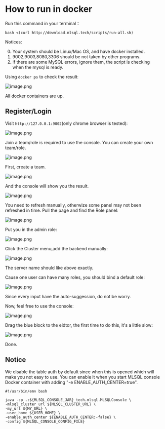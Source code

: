 # How to run in docker



Run this command in your terminal：

```shell
bash <(curl http://download.mlsql.tech/scripts/run-all.sh)
```

Notices:

0. Your system should be Linux/Mac OS, and have docker installed. 
0. 9002,9003,8080,3306 should be not taken by other programs.
1. If there are some MySQL errors, ignore them, the script is checking when the mysql is ready.


Using `docker ps` to check the result:

![image.png](http://docs.mlsql.tech/upload_images/1063603-004da41021835b54.png?imageMogr2/auto-orient/strip%7CimageView2/2/w/1240)

All docker containers are up.

## Register/Login

Visit  `http://127.0.0.1:9002`(only chrome browser is tested):


![image.png](http://docs.mlsql.tech/upload_images/1063603-5dbdcd1e735e9681.png?imageMogr2/auto-orient/strip%7CimageView2/2/w/1240)

Join a team/role is required to use the console. You can create your own team/role.

![image.png](http://docs.mlsql.tech/upload_images/1063603-164c90c01d45a255.png?imageMogr2/auto-orient/strip%7CimageView2/2/w/1240)

First, create a team.

![image.png](http://docs.mlsql.tech/upload_images/1063603-b3bf4a420a3c854f.png?imageMogr2/auto-orient/strip%7CimageView2/2/w/1240)

And the console will show you the result.

![image.png](http://docs.mlsql.tech/upload_images/1063603-f03b4786fc18fd28.png?imageMogr2/auto-orient/strip%7CimageView2/2/w/1240)

You need to refresh manually, otherwize some panel may not been refreshed in time.
Pull the page and find the Role panel:


![image.png](http://docs.mlsql.tech/upload_images/1063603-f713d028577a6703.png?imageMogr2/auto-orient/strip%7CimageView2/2/w/1240)

Put you in the admin role:

![image.png](http://docs.mlsql.tech/upload_images/1063603-f5067df22572e2e4.png?imageMogr2/auto-orient/strip%7CimageView2/2/w/1240)

Click the Cluster menu,add the backend manually:

![image.png](http://docs.mlsql.tech/upload_images/1063603-c5ca9f01a051aa6b.png?imageMogr2/auto-orient/strip%7CimageView2/2/w/1240)

The server name should like above exactly.

Cause one user can have many roles, you should bind a default role:

![image.png](http://docs.mlsql.tech/upload_images/1063603-7ee9b2b8d5e7b753.png?imageMogr2/auto-orient/strip%7CimageView2/2/w/1240)

Since every input have the auto-suggession, do not be worry.

Now, feel free to use the console:

![image.png](http://docs.mlsql.tech/upload_images/1063603-a52f103ec5c8d0b7.png?imageMogr2/auto-orient/strip%7CimageView2/2/w/1240)

Drag the blue block to the eidtor, the first time to do this, it's a little slow:


![image.png](http://docs.mlsql.tech/upload_images/1063603-2be788e177ffccb5.png?imageMogr2/auto-orient/strip%7CimageView2/2/w/1240)

Done.

## Notice
We disable the table auth by default since when this is opened which will make you not easy to use.
You can enable it when you start MLSQL console Docker container with adding "-e ENABLE_AUTH_CENTER=true".


```shell
#!/usr/bin/env bash

java -cp .:${MLSQL_CONSOLE_JAR} tech.mlsql.MLSQLConsole \
-mlsql_cluster_url ${MLSQL_CLUSTER_URL} \
-my_url ${MY_URL} \
-user_home ${USER_HOME} \
-enable_auth_center ${ENABLE_AUTH_CENTER:-false} \
-config ${MLSQL_CONSOLE_CONFIG_FILE}
```
